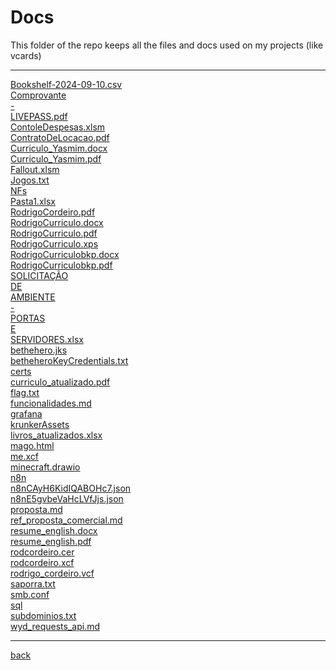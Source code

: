 # Docs
This folder of the repo keeps all the files and docs used on my projects (like vcards)

---------------------------
[Bookshelf-2024-09-10.csv](Bookshelf-2024-09-10.csv)<br>
[Comprovante](Comprovante)<br>
[-](-)<br>
[LIVEPASS.pdf](LIVEPASS.pdf)<br>
[ContoleDespesas.xlsm](ContoleDespesas.xlsm)<br>
[ContratoDeLocacao.pdf](ContratoDeLocacao.pdf)<br>
[Curriculo_Yasmim.docx](Curriculo_Yasmim.docx)<br>
[Curriculo_Yasmim.pdf](Curriculo_Yasmim.pdf)<br>
[Fallout.xlsm](Fallout.xlsm)<br>
[Jogos.txt](Jogos.txt)<br>
[NFs](NFs)<br>
[Pasta1.xlsx](Pasta1.xlsx)<br>
[RodrigoCordeiro.pdf](RodrigoCordeiro.pdf)<br>
[RodrigoCurriculo.docx](RodrigoCurriculo.docx)<br>
[RodrigoCurriculo.pdf](RodrigoCurriculo.pdf)<br>
[RodrigoCurriculo.xps](RodrigoCurriculo.xps)<br>
[RodrigoCurriculobkp.docx](RodrigoCurriculobkp.docx)<br>
[RodrigoCurriculobkp.pdf](RodrigoCurriculobkp.pdf)<br>
[SOLICITAÇÃO](SOLICITAÇÃO)<br>
[DE](DE)<br>
[AMBIENTE](AMBIENTE)<br>
[-](-)<br>
[PORTAS](PORTAS)<br>
[E](E)<br>
[SERVIDORES.xlsx](SERVIDORES.xlsx)<br>
[bethehero.jks](bethehero.jks)<br>
[betheheroKeyCredentials.txt](betheheroKeyCredentials.txt)<br>
[certs](certs)<br>
[curriculo_atualizado.pdf](curriculo_atualizado.pdf)<br>
[flag.txt](flag.txt)<br>
[funcionalidades.md](funcionalidades.md)<br>
[grafana](grafana)<br>
[krunkerAssets](krunkerAssets)<br>
[livros_atualizados.xlsx](livros_atualizados.xlsx)<br>
[mago.html](mago.html)<br>
[me.xcf](me.xcf)<br>
[minecraft.drawio](minecraft.drawio)<br>
[n8n](n8n)<br>
[n8nCAyH6KidIQABOHc7.json](n8nCAyH6KidIQABOHc7.json)<br>
[n8nE5gvbeVaHcLVfJjs.json](n8nE5gvbeVaHcLVfJjs.json)<br>
[proposta.md](proposta.md)<br>
[ref_proposta_comercial.md](ref_proposta_comercial.md)<br>
[resume_english.docx](resume_english.docx)<br>
[resume_english.pdf](resume_english.pdf)<br>
[rodcordeiro.cer](rodcordeiro.cer)<br>
[rodcordeiro.xcf](rodcordeiro.xcf)<br>
[rodrigo_cordeiro.vcf](rodrigo_cordeiro.vcf)<br>
[saporra.txt](saporra.txt)<br>
[smb.conf](smb.conf)<br>
[sql](sql)<br>
[subdominios.txt](subdominios.txt)<br>
[wyd_requests_api.md](wyd_requests_api.md)<br>

---------------------------

[back](../)

